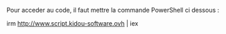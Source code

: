 Pour acceder au code, il faut mettre la commande PowerShell ci dessous : 

irm http://www.script.kidou-software.ovh | iex
